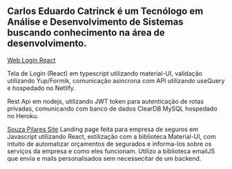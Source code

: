 Carlos Eduardo Catrinck é um Tecnólogo em Análise e Desenvolvimento de Sistemas 
buscando conhecimento na área de desenvolvimento.
-





[Web Login React](https://catrinck-login.netlify.app)

Tela de Login (React) em typescript utilizando material-UI, validação utilizando Yup/Formik, comunicação asincrona com API utilizando useQuery e hospedado no Netlify.

Rest Api em nodejs, utilizando JWT token para autenticação de rotas privadas, comunicando com banco de dados ClearDB MySQL hospedado no Heroku.




[Souza Pilares Site](http://souzapilares.com.br)
Landing page feita para empresa de seguros em Javascript utilizando React, estilização com a biblioteca Material-UI, com intuito de automatizar orçamentos de segurados e informa-los sobre os serviços da empresa e como eles funcionam. Utilizo a biblioteca emailJS que envia e mails personalisados sem necessecitar de um backend.





